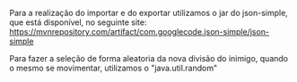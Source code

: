 Para a realização do importar e do exportar utilizamos o jar do json-simple, que está disponível, no seguinte site: https://mvnrepository.com/artifact/com.googlecode.json-simple/json-simple

Para fazer a seleção de forma aleatoria da nova divisão do inimigo, quando o mesmo se movimentar, utilizamos o "java.util.random"
